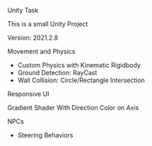 Unity Task

This is a small Unity Project

Version: 2021.2.8

Movement and Physics
- Custom Physics with Kinematic Rigidbody
- Ground Detection: RayCast
- Wall Collision: Circle/Rectangle Intersection

Responsive UI

Gradient Shader With Direction Color on Axis

NPCs
- Steering Behaviors
